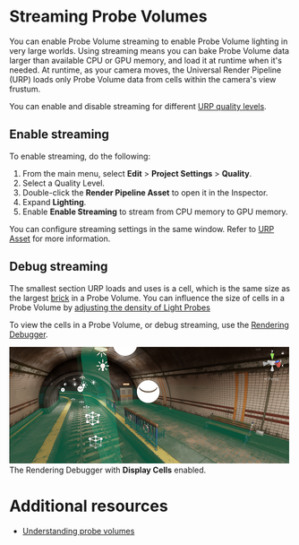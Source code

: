 # Streaming Probe Volumes

You can enable Probe Volume streaming to enable Probe Volume lighting in very large worlds. Using streaming means you can bake Probe Volume data larger than available CPU or GPU memory, and load it at runtime when it's needed. At runtime, as your camera moves, the Universal Render Pipeline (URP) loads only Probe Volume data from cells within the camera's view frustum.

You can enable and disable streaming for different [URP quality levels](birp-onboarding/quality-settings-location.md).

## Enable streaming

To enable streaming, do the following:

1. From the main menu, select **Edit** > **Project Settings** > **Quality**.
2. Select a Quality Level.
3. Double-click the **Render Pipeline Asset** to open it in the Inspector.
4. Expand **Lighting**.
5. Enable **Enable Streaming** to stream from CPU memory to GPU memory.

You can configure streaming settings in the same window. Refer to [URP Asset](universalrp-asset.md) for more information.

## Debug streaming

The smallest section URP loads and uses is a cell, which is the same size as the largest [brick](probevolumes-concept.md) in a Probe Volume. You can influence the size of cells in a Probe Volume by [adjusting the density of Light Probes](probevolumes-changedensity.md)

To view the cells in a Probe Volume, or debug streaming, use the [Rendering Debugger](features/rendering-debugger.md).

![](Images/probe-volumes/probevolumes-debug-displayprobecells.PNG)<br/>
The Rendering Debugger with **Display Cells** enabled.

# Additional resources

* [Understanding probe volumes](probevolumes-concept.md)
